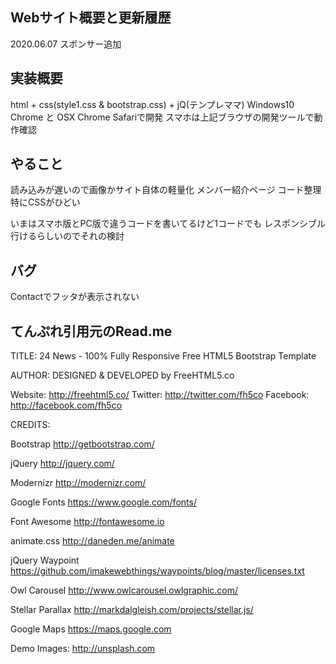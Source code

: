 
## Webサイト概要と更新履歴
2020.06.07 スポンサー追加

## 実装概要
html + css(style1.css & bootstrap.css) + jQ(テンプレママ)
Windows10 Chrome と OSX Chrome Safariで開発
スマホは上記ブラウザの開発ツールで動作確認

## やること
読み込みが遅いので画像かサイト自体の軽量化
メンバー紹介ページ
コード整理　特にCSSがひどい

いまはスマホ版とPC版で違うコードを書いてるけど1コードでも
レスポンシブル行けるらしいのでそれの検討

## バグ
Contactでフッタが表示されない


## てんぷれ引用元のRead.me

TITLE: 
24 News - 100% Fully Responsive Free HTML5 Bootstrap Template

AUTHOR:
DESIGNED & DEVELOPED by FreeHTML5.co

Website: http://freehtml5.co/
Twitter: http://twitter.com/fh5co
Facebook: http://facebook.com/fh5co


CREDITS:

Bootstrap
http://getbootstrap.com/

jQuery
http://jquery.com/

Modernizr
http://modernizr.com/

Google Fonts
https://www.google.com/fonts/

Font Awesome
http://fontawesome.io

animate.css
http://daneden.me/animate

jQuery Waypoint
https://github.com/imakewebthings/waypoints/blog/master/licenses.txt

Owl Carousel
http://www.owlcarousel.owlgraphic.com/

Stellar Parallax
http://markdalgleish.com/projects/stellar.js/

Google Maps
https://maps.google.com

Demo Images:
http://unsplash.com
